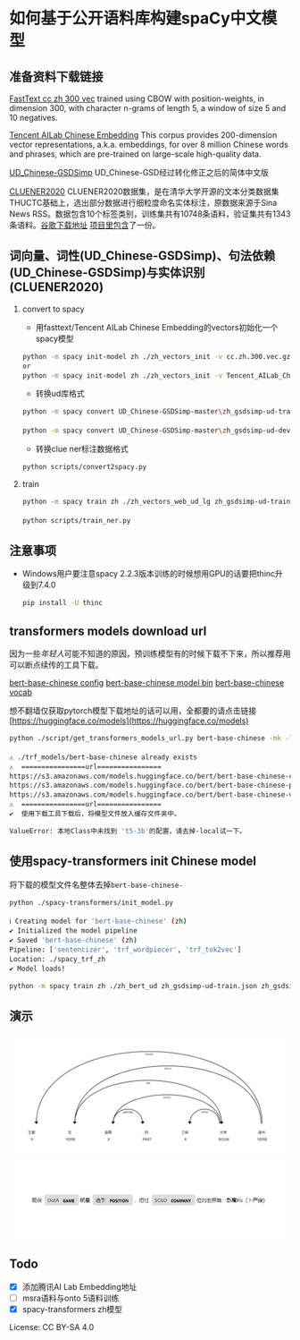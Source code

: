 # 如何基于公开语料库构建spaCy中文模型

## 准备资料下载链接

[FastText cc zh 300 vec](https://dl.fbaipublicfiles.com/fasttext/vectors-crawl/cc.zh.300.vec.gz) trained using CBOW with position-weights, in dimension 300, with character n-grams of length 5, a window of size 5 and 10 negatives.

[Tencent AILab Chinese Embedding](https://ai.tencent.com/ailab/nlp/embedding.html) This corpus provides 200-dimension vector representations, a.k.a. embeddings, for over 8 million Chinese words and phrases, which are pre-trained on large-scale high-quality data.

[UD_Chinese-GSDSimp](https://github.com/UniversalDependencies/UD_Chinese-GSDSimp) UD_Chinese-GSD经过转化修正之后的简体中文版

[CLUENER2020](https://github.com/CLUEbenchmark/CLUENER20200) CLUENER2020数据集，是在清华大学开源的文本分类数据集THUCTC基础上，选出部分数据进行细粒度命名实体标注，原数据来源于Sina News RSS。数据包含10个标签类别，训练集共有10748条语料，验证集共有1343条语料。[谷歌下载地址](https://storage.googleapis.com/cluebenchmark/tasks/cluener_public.zip) [项目里包含](https://github.com/cn-spacy-lm/how-to-make-chinese-models-for-spacy/tree/master/cluener2020)了一份。

## 词向量、词性(UD_Chinese-GSDSimp)、句法依赖(UD_Chinese-GSDSimp)与实体识别(CLUENER2020)

1. convert to spacy

    - 用fasttext/Tencent AILab Chinese Embedding的vectors初始化一个spacy模型

    ```bash
    python -m spacy init-model zh ./zh_vectors_init -v cc.zh.300.vec.gz
    or
    python -m spacy init-model zh ./zh_vectors_init -v Tencent_AILab_ChineseEmbedding.tar.gz
    ```

    - 转换ud库格式

    ```bash
    python -m spacy convert UD_Chinese-GSDSimp-master\zh_gsdsimp-ud-train.conllu ./ -t jsonl

    python -m spacy convert UD_Chinese-GSDSimp-master\zh_gsdsimp-ud-dev.conllu ./ -t jsonl
    ```

    - 转换clue ner标注数据格式

    ```bash
    python scripts/convert2spacy.py
    ```

2. train

    ```bash
    python -m spacy train zh ./zh_vectors_web_ud_lg zh_gsdsimp-ud-train.json zh_gsdsimp-ud-dev.json --base-model ./zh_vectors_init

    python scripts/train_ner.py
    ```

## 注意事项

- Windows用户要注意spacy 2.2.3版本训练的时候想用GPU的话要把thinc升级到7.4.0

    ```bash
    pip install -U thinc
    ```

## transformers models download url

因为一些*年轻人*可能不知道的原因，预训练模型有的时候下载不下来，所以推荐用可以断点续传的工具下载。

[bert-base-chinese config](https://s3.amazonaws.com/models.huggingface.co/bert/bert-base-chinese-config.json) [bert-base-chinese model bin](https://s3.amazonaws.com/models.huggingface.co/bert/bert-base-chinese-pytorch_model.bin) [bert-base-chinese vocab](https://s3.amazonaws.com/models.huggingface.co/bert/bert-base-chinese-vocab.txt)

想不翻墙仅获取pytorch模型下载地址的话可以用，全都要的请点击链接[https://huggingface.co/models](https://huggingface.co/models)
```bash
python ./script/get_transformers_models_url.py bert-base-chinese -mk -local

⚠ ./trf_models/bert-base-chinese already exists
⚠  ================url================
https://s3.amazonaws.com/models.huggingface.co/bert/bert-base-chinese-config.json
https://s3.amazonaws.com/models.huggingface.co/bert/bert-base-chinese-pytorch_model.bin
https://s3.amazonaws.com/models.huggingface.co/bert/bert-base-chinese-vocab.txt
⚠  ================url================
✔  使用下载工具下载后，将模型文件放入缓存文件夹中。
```

```bash
ValueError: 本地Class中未找到 't5-3b'的配置，请去掉-local试一下。
```

## 使用spacy-transformers init Chinese model

将下载的模型文件名整体去掉`bert-base-chinese-`

```bash
python ./spacy-transformers/init_model.py

ℹ Creating model for 'bert-base-chinese' (zh)
✔ Initialized the model pipeline
✔ Saved 'bert-base-chinese' (zh)
Pipeline: ['sentencizer', 'trf_wordpiecer', 'trf_tok2vec']
Location: ./spacy_trf_zh
✔ Model loads!
```

```bash
python -m spacy train zh ./zh_bert_ud zh_gsdsimp-ud-train.json zh_gsdsimp-ud-dev.json --base-model ./spacy_trf_zh
```

## 演示

![dep](/img/dep.png)
![ner](/img/ner.jpg)

## Todo

- [x] 添加腾讯AI Lab Embedding地址
- [ ] msra语料与onto 5语料训练
- [x] spacy-transformers zh模型

License: CC BY-SA 4.0
